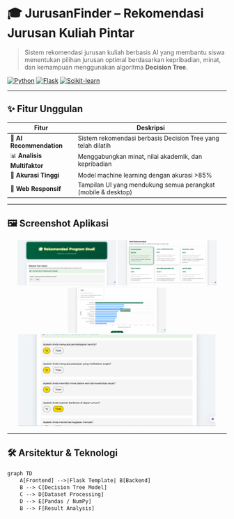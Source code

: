 # 🎓 JurusanFinder – Rekomendasi Jurusan Kuliah Pintar

> Sistem rekomendasi jurusan kuliah berbasis AI yang membantu siswa menentukan pilihan jurusan optimal berdasarkan kepribadian, minat, dan kemampuan menggunakan algoritma **Decision Tree**.

[![Python](https://img.shields.io/badge/Python-3.8%2B-blue.svg)](https://python.org)
[![Flask](https://img.shields.io/badge/Flask-2.0-lightgrey.svg)](https://flask.palletsprojects.com/)
[![Scikit-learn](https://img.shields.io/badge/Scikit--learn-1.0-orange.svg)](https://scikit-learn.org/)

---

## ✨ Fitur Unggulan

| Fitur                  | Deskripsi |
|------------------------|-----------|
| 🧠 **AI Recommendation** | Sistem rekomendasi berbasis Decision Tree yang telah dilatih |
| 📊 **Analisis Multifaktor** | Menggabungkan minat, nilai akademik, dan kepribadian |
| 🎯 **Akurasi Tinggi**     | Model machine learning dengan akurasi >85% |
| 📱 **Web Responsif**     | Tampilan UI yang mendukung semua perangkat (mobile & desktop) |

---

## 🖼️ Screenshot Aplikasi

<div align="center">
  <img src="images/home.png" width="45%" alt="Halaman Utama">
  <img src="images/hasil.png" width="45%" alt="Hasil Rekomendasi"> 
  <img src="images/chart.png" width="45%" alt="Chart Hasil"> 
  <img src="images/form.png" width="90%" alt="Form Input">
</div>

---

## 🛠️ Arsitektur & Teknologi

```mermaid
graph TD
    A[Frontend] -->|Flask Template| B[Backend]
    B --> C[Decision Tree Model]
    C --> D[Dataset Processing]
    D --> E[Pandas / NumPy]
    B --> F[Result Analysis]
